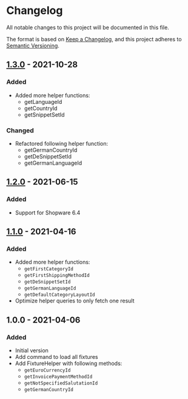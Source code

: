 # Changelog
All notable changes to this project will be documented in this file.

The format is based on [Keep a Changelog](https://keepachangelog.com/en/1.0.0/),
and this project adheres to [Semantic Versioning](https://semver.org/spec/v2.0.0.html).

## [1.3.0] - 2021-10-28
### Added
- Added more helper functions:
  - getLanguageId
  - getCountryId
  - getSnippetSetId

### Changed
- Refactored following helper function:
  - getGermanCountryId
  - getDeSnippetSetId
  - getGermanLanguageId

## [1.2.0] - 2021-06-15
### Added
- Support for Shopware 6.4

## [1.1.0] - 2021-04-16
### Added
- Added more helper functions:
  - `getFirstCategoryId`
  - `getFirstShippingMethodId`
  - `getDeSnippetSetId`
  - `getGermanLanguageId`
  - `getDefaultCategoryLayoutId`
- Optimize helper queries to only fetch one result

## 1.0.0 - 2021-04-06
### Added
- Initial version
- Add command to load all fixtures
- Add FixtureHelper with following methods:
  - `getEuroCurrencyId`
  - `getInvoicePaymentMethodId`
  - `getNotSpecifiedSalutationId`
  - `getGermanCountryId`

[1.1.0]: https://gitlab.com/basecom-gmbh/shopware/v6/plugins/FixturePlugin/-/compare/1.0.0...1.1.0
[1.2.0]: https://gitlab.com/basecom-gmbh/shopware/v6/plugins/FixturePlugin/-/compare/1.1.0...1.2.0
[1.3.0]: https://gitlab.com/basecom-gmbh/shopware/v6/plugins/FixturePlugin/-/compare/1.2.0...1.3.0
